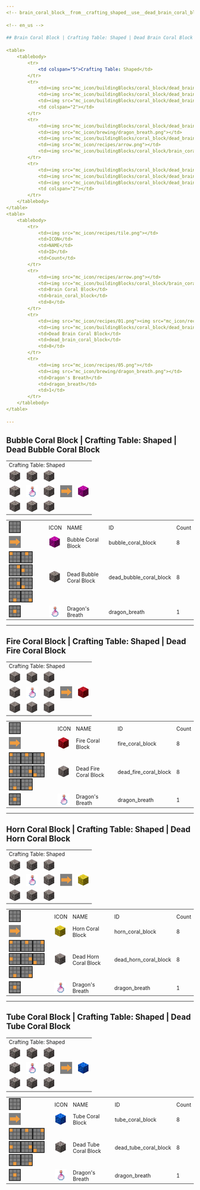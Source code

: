 ```yaml
---
<!-- brain_coral_block__from__crafting_shaped__use__dead_brain_coral_block.md -->

<!-- en_us -->

## Brain Coral Block | Crafting Table: Shaped | Dead Brain Coral Block

<table>
	<tablebody>
		<tr>
			<td colspan="5">Crafting Table: Shaped</td>
		</tr>
		<tr>
			<td><img src="mc_icon/buildingBlocks/coral_block/dead_brain_coral_block.png"></td>
			<td><img src="mc_icon/buildingBlocks/coral_block/dead_brain_coral_block.png"></td>
			<td><img src="mc_icon/buildingBlocks/coral_block/dead_brain_coral_block.png"></td>
			<td colspan="2"></td>
		</tr>
		<tr>
			<td><img src="mc_icon/buildingBlocks/coral_block/dead_brain_coral_block.png"></td>
			<td><img src="mc_icon/brewing/dragon_breath.png"></td>
			<td><img src="mc_icon/buildingBlocks/coral_block/dead_brain_coral_block.png"></td>
			<td><img src="mc_icon/recipes/arrow.png"></td>
			<td><img src="mc_icon/buildingBlocks/coral_block/brain_coral_block.png"></td>
		</tr>
		<tr>
			<td><img src="mc_icon/buildingBlocks/coral_block/dead_brain_coral_block.png"></td>
			<td><img src="mc_icon/buildingBlocks/coral_block/dead_brain_coral_block.png"></td>
			<td><img src="mc_icon/buildingBlocks/coral_block/dead_brain_coral_block.png"></td>
			<td colspan="2"></td>
		</tr>
	</tablebody>
</table>
<table>
	<tablebody>
		<tr>
			<td><img src="mc_icon/recipes/tile.png"></td>
			<td>ICON</td>
			<td>NAME</td>
			<td>ID</td>
			<td>Count</td>
		</tr>
		<tr>
			<td><img src="mc_icon/recipes/arrow.png"></td>
			<td><img src="mc_icon/buildingBlocks/coral_block/brain_coral_block.png"></td>
			<td>Brain Coral Block</td>
			<td>brain_coral_block</td>
			<td>8</td>
		</tr>
		<tr>
			<td><img src="mc_icon/recipes/01.png"><img src="mc_icon/recipes/02.png"><img src="mc_icon/recipes/03.png"><img src="mc_icon/recipes/04.png"><img src="mc_icon/recipes/06.png"><img src="mc_icon/recipes/07.png"><img src="mc_icon/recipes/08.png"><img src="mc_icon/recipes/09.png"></td>
			<td><img src="mc_icon/buildingBlocks/coral_block/dead_brain_coral_block.png"></td>
			<td>Dead Brain Coral Block</td>
			<td>dead_brain_coral_block</td>
			<td>8</td>
		</tr>
		<tr>
			<td><img src="mc_icon/recipes/05.png"></td>
			<td><img src="mc_icon/brewing/dragon_breath.png"></td>
			<td>Dragon's Breath</td>
			<td>dragon_breath</td>
			<td>1</td>
		</tr>
	</tablebody>
</table>

---
```

<!-- bubble_coral_block__from__crafting_shaped__use__dead_bubble_coral_block.md -->

<!-- en_us -->

## Bubble Coral Block | Crafting Table: Shaped | Dead Bubble Coral Block

<table>
	<tablebody>
		<tr>
			<td colspan="5">Crafting Table: Shaped</td>
		</tr>
		<tr>
			<td><img src="mc_icon/buildingBlocks/coral_block/dead_bubble_coral_block.png"></td>
			<td><img src="mc_icon/buildingBlocks/coral_block/dead_bubble_coral_block.png"></td>
			<td><img src="mc_icon/buildingBlocks/coral_block/dead_bubble_coral_block.png"></td>
			<td colspan="2"></td>
		</tr>
		<tr>
			<td><img src="mc_icon/buildingBlocks/coral_block/dead_bubble_coral_block.png"></td>
			<td><img src="mc_icon/brewing/dragon_breath.png"></td>
			<td><img src="mc_icon/buildingBlocks/coral_block/dead_bubble_coral_block.png"></td>
			<td><img src="mc_icon/recipes/arrow.png"></td>
			<td><img src="mc_icon/buildingBlocks/coral_block/bubble_coral_block.png"></td>
		</tr>
		<tr>
			<td><img src="mc_icon/buildingBlocks/coral_block/dead_bubble_coral_block.png"></td>
			<td><img src="mc_icon/buildingBlocks/coral_block/dead_bubble_coral_block.png"></td>
			<td><img src="mc_icon/buildingBlocks/coral_block/dead_bubble_coral_block.png"></td>
			<td colspan="2"></td>
		</tr>
	</tablebody>
</table>
<table>
	<tablebody>
		<tr>
			<td><img src="mc_icon/recipes/tile.png"></td>
			<td>ICON</td>
			<td>NAME</td>
			<td>ID</td>
			<td>Count</td>
		</tr>
		<tr>
			<td><img src="mc_icon/recipes/arrow.png"></td>
			<td><img src="mc_icon/buildingBlocks/coral_block/bubble_coral_block.png"></td>
			<td>Bubble Coral Block</td>
			<td>bubble_coral_block</td>
			<td>8</td>
		</tr>
		<tr>
			<td><img src="mc_icon/recipes/01.png"><img src="mc_icon/recipes/02.png"><img src="mc_icon/recipes/03.png"><img src="mc_icon/recipes/04.png"><img src="mc_icon/recipes/06.png"><img src="mc_icon/recipes/07.png"><img src="mc_icon/recipes/08.png"><img src="mc_icon/recipes/09.png"></td>
			<td><img src="mc_icon/buildingBlocks/coral_block/dead_bubble_coral_block.png"></td>
			<td>Dead Bubble Coral Block</td>
			<td>dead_bubble_coral_block</td>
			<td>8</td>
		</tr>
		<tr>
			<td><img src="mc_icon/recipes/05.png"></td>
			<td><img src="mc_icon/brewing/dragon_breath.png"></td>
			<td>Dragon's Breath</td>
			<td>dragon_breath</td>
			<td>1</td>
		</tr>
	</tablebody>
</table>

---
<!-- fire_coral_block__from__crafting_shaped__use__dead_fire_coral_block.md -->

<!-- en_us -->

## Fire Coral Block | Crafting Table: Shaped | Dead Fire Coral Block

<table>
	<tablebody>
		<tr>
			<td colspan="5">Crafting Table: Shaped</td>
		</tr>
		<tr>
			<td><img src="mc_icon/buildingBlocks/coral_block/dead_fire_coral_block.png"></td>
			<td><img src="mc_icon/buildingBlocks/coral_block/dead_fire_coral_block.png"></td>
			<td><img src="mc_icon/buildingBlocks/coral_block/dead_fire_coral_block.png"></td>
			<td colspan="2"></td>
		</tr>
		<tr>
			<td><img src="mc_icon/buildingBlocks/coral_block/dead_fire_coral_block.png"></td>
			<td><img src="mc_icon/brewing/dragon_breath.png"></td>
			<td><img src="mc_icon/buildingBlocks/coral_block/dead_fire_coral_block.png"></td>
			<td><img src="mc_icon/recipes/arrow.png"></td>
			<td><img src="mc_icon/buildingBlocks/coral_block/fire_coral_block.png"></td>
		</tr>
		<tr>
			<td><img src="mc_icon/buildingBlocks/coral_block/dead_fire_coral_block.png"></td>
			<td><img src="mc_icon/buildingBlocks/coral_block/dead_fire_coral_block.png"></td>
			<td><img src="mc_icon/buildingBlocks/coral_block/dead_fire_coral_block.png"></td>
			<td colspan="2"></td>
		</tr>
	</tablebody>
</table>
<table>
	<tablebody>
		<tr>
			<td><img src="mc_icon/recipes/tile.png"></td>
			<td>ICON</td>
			<td>NAME</td>
			<td>ID</td>
			<td>Count</td>
		</tr>
		<tr>
			<td><img src="mc_icon/recipes/arrow.png"></td>
			<td><img src="mc_icon/buildingBlocks/coral_block/fire_coral_block.png"></td>
			<td>Fire Coral Block</td>
			<td>fire_coral_block</td>
			<td>8</td>
		</tr>
		<tr>
			<td><img src="mc_icon/recipes/01.png"><img src="mc_icon/recipes/02.png"><img src="mc_icon/recipes/03.png"><img src="mc_icon/recipes/04.png"><img src="mc_icon/recipes/06.png"><img src="mc_icon/recipes/07.png"><img src="mc_icon/recipes/08.png"><img src="mc_icon/recipes/09.png"></td>
			<td><img src="mc_icon/buildingBlocks/coral_block/dead_fire_coral_block.png"></td>
			<td>Dead Fire Coral Block</td>
			<td>dead_fire_coral_block</td>
			<td>8</td>
		</tr>
		<tr>
			<td><img src="mc_icon/recipes/05.png"></td>
			<td><img src="mc_icon/brewing/dragon_breath.png"></td>
			<td>Dragon's Breath</td>
			<td>dragon_breath</td>
			<td>1</td>
		</tr>
	</tablebody>
</table>

---
<!-- horn_coral_block__from__crafting_shaped__use__dead_horn_coral_block.md -->

<!-- en_us -->

## Horn Coral Block | Crafting Table: Shaped | Dead Horn Coral Block

<table>
	<tablebody>
		<tr>
			<td colspan="5">Crafting Table: Shaped</td>
		</tr>
		<tr>
			<td><img src="mc_icon/buildingBlocks/coral_block/dead_horn_coral_block.png"></td>
			<td><img src="mc_icon/buildingBlocks/coral_block/dead_horn_coral_block.png"></td>
			<td><img src="mc_icon/buildingBlocks/coral_block/dead_horn_coral_block.png"></td>
			<td colspan="2"></td>
		</tr>
		<tr>
			<td><img src="mc_icon/buildingBlocks/coral_block/dead_horn_coral_block.png"></td>
			<td><img src="mc_icon/brewing/dragon_breath.png"></td>
			<td><img src="mc_icon/buildingBlocks/coral_block/dead_horn_coral_block.png"></td>
			<td><img src="mc_icon/recipes/arrow.png"></td>
			<td><img src="mc_icon/buildingBlocks/coral_block/horn_coral_block.png"></td>
		</tr>
		<tr>
			<td><img src="mc_icon/buildingBlocks/coral_block/dead_horn_coral_block.png"></td>
			<td><img src="mc_icon/buildingBlocks/coral_block/dead_horn_coral_block.png"></td>
			<td><img src="mc_icon/buildingBlocks/coral_block/dead_horn_coral_block.png"></td>
			<td colspan="2"></td>
		</tr>
	</tablebody>
</table>
<table>
	<tablebody>
		<tr>
			<td><img src="mc_icon/recipes/tile.png"></td>
			<td>ICON</td>
			<td>NAME</td>
			<td>ID</td>
			<td>Count</td>
		</tr>
		<tr>
			<td><img src="mc_icon/recipes/arrow.png"></td>
			<td><img src="mc_icon/buildingBlocks/coral_block/horn_coral_block.png"></td>
			<td>Horn Coral Block</td>
			<td>horn_coral_block</td>
			<td>8</td>
		</tr>
		<tr>
			<td><img src="mc_icon/recipes/01.png"><img src="mc_icon/recipes/02.png"><img src="mc_icon/recipes/03.png"><img src="mc_icon/recipes/04.png"><img src="mc_icon/recipes/06.png"><img src="mc_icon/recipes/07.png"><img src="mc_icon/recipes/08.png"><img src="mc_icon/recipes/09.png"></td>
			<td><img src="mc_icon/buildingBlocks/coral_block/dead_horn_coral_block.png"></td>
			<td>Dead Horn Coral Block</td>
			<td>dead_horn_coral_block</td>
			<td>8</td>
		</tr>
		<tr>
			<td><img src="mc_icon/recipes/05.png"></td>
			<td><img src="mc_icon/brewing/dragon_breath.png"></td>
			<td>Dragon's Breath</td>
			<td>dragon_breath</td>
			<td>1</td>
		</tr>
	</tablebody>
</table>

---
<!-- tube_coral_block__from__crafting_shaped__use__dead_tube_coral_block.md -->

<!-- en_us -->

## Tube Coral Block | Crafting Table: Shaped | Dead Tube Coral Block

<table>
	<tablebody>
		<tr>
			<td colspan="5">Crafting Table: Shaped</td>
		</tr>
		<tr>
			<td><img src="mc_icon/buildingBlocks/coral_block/dead_tube_coral_block.png"></td>
			<td><img src="mc_icon/buildingBlocks/coral_block/dead_tube_coral_block.png"></td>
			<td><img src="mc_icon/buildingBlocks/coral_block/dead_tube_coral_block.png"></td>
			<td colspan="2"></td>
		</tr>
		<tr>
			<td><img src="mc_icon/buildingBlocks/coral_block/dead_tube_coral_block.png"></td>
			<td><img src="mc_icon/brewing/dragon_breath.png"></td>
			<td><img src="mc_icon/buildingBlocks/coral_block/dead_tube_coral_block.png"></td>
			<td><img src="mc_icon/recipes/arrow.png"></td>
			<td><img src="mc_icon/buildingBlocks/coral_block/tube_coral_block.png"></td>
		</tr>
		<tr>
			<td><img src="mc_icon/buildingBlocks/coral_block/dead_tube_coral_block.png"></td>
			<td><img src="mc_icon/buildingBlocks/coral_block/dead_tube_coral_block.png"></td>
			<td><img src="mc_icon/buildingBlocks/coral_block/dead_tube_coral_block.png"></td>
			<td colspan="2"></td>
		</tr>
	</tablebody>
</table>
<table>
	<tablebody>
		<tr>
			<td><img src="mc_icon/recipes/tile.png"></td>
			<td>ICON</td>
			<td>NAME</td>
			<td>ID</td>
			<td>Count</td>
		</tr>
		<tr>
			<td><img src="mc_icon/recipes/arrow.png"></td>
			<td><img src="mc_icon/buildingBlocks/coral_block/tube_coral_block.png"></td>
			<td>Tube Coral Block</td>
			<td>tube_coral_block</td>
			<td>8</td>
		</tr>
		<tr>
			<td><img src="mc_icon/recipes/01.png"><img src="mc_icon/recipes/02.png"><img src="mc_icon/recipes/03.png"><img src="mc_icon/recipes/04.png"><img src="mc_icon/recipes/06.png"><img src="mc_icon/recipes/07.png"><img src="mc_icon/recipes/08.png"><img src="mc_icon/recipes/09.png"></td>
			<td><img src="mc_icon/buildingBlocks/coral_block/dead_tube_coral_block.png"></td>
			<td>Dead Tube Coral Block</td>
			<td>dead_tube_coral_block</td>
			<td>8</td>
		</tr>
		<tr>
			<td><img src="mc_icon/recipes/05.png"></td>
			<td><img src="mc_icon/brewing/dragon_breath.png"></td>
			<td>Dragon's Breath</td>
			<td>dragon_breath</td>
			<td>1</td>
		</tr>
	</tablebody>
</table>

